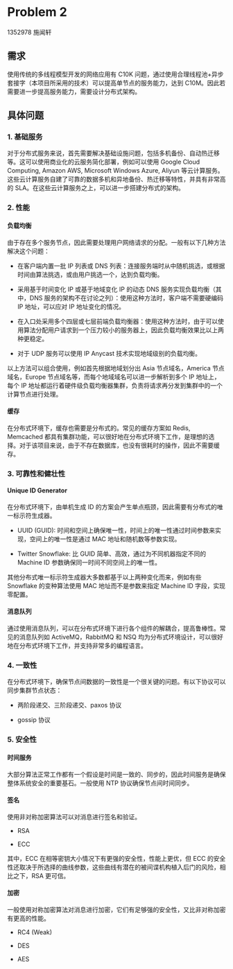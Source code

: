 # Problem 2

1352978 施闻轩

## 需求

使用传统的多线程模型开发的网络应用有 C10K 问题，通过使用合理线程池+异步套接字（本项目所采用的技术）可以提高单节点的服务能力，达到 C10M。因此若需要进一步提高服务能力，需要设计分布式架构。

## 具体问题

### 1. 基础服务

对于分布式服务来说，首先需要解决基础设施问题，包括多机备份、自动热迁移等。这可以使用商业化的云服务简化部署，例如可以使用 Google Cloud Computing, Amazon AWS, Microsoft Windows Azure, Aliyun 等云计算服务。这些云计算服务自建了可靠的数据多机和异地备份、热迁移等特性，并具有非常高的 SLA。在这些云计算服务之上，可以进一步搭建分布式的架构。

### 2. 性能

#### 负载均衡

由于存在多个服务节点，因此需要处理用户网络请求的分配。一般有以下几种方法解决这个问题：

- 在客户端内置一批 IP 列表或 DNS 列表：连接服务端时从中随机挑选，或根据时间由算法挑选，或由用户挑选一个，达到负载均衡。

- 采用基于时间变化 IP 或基于地域变化 IP 的动态 DNS 服务实现负载均衡（其中，DNS 服务的架构不在讨论之列）：使用这种方法时，客户端不需要硬编码 IP 地址，可以应对 IP 地址变化的情况。

- 在入口处采用多个四层或七层前端负载均衡器：使用这种方法时，由于可以使用算法分配用户请求到一个压力较小的服务器上，因此负载均衡效果比以上两种更稳定。

- 对于 UDP 服务可以使用 IP Anycast 技术实现地域级别的负载均衡。

以上方法可以组合使用，例如首先根据地域划分出 Asia 节点域名，America 节点域名，Europe 节点域名等，而每个地域域名可以进一步解析到多个 IP 地址上，每个 IP 地址都运行着硬件级负载均衡器集群，负责将请求再分发到集群中的一个计算节点进行处理。

#### 缓存

在分布式环境下，缓存也需要是分布式的。常见的缓存方案如 Redis, Memcached 都具有集群功能，可以很好地在分布式环境下工作，是理想的选择。对于该项目来说，由于不存在数据库，也没有很耗时的操作，因此不需要缓存。

### 3. 可靠性和健壮性

#### Unique ID Generator

在分布式环境下，由单机生成 ID 的方案会产生单点瓶颈，因此需要有分布式的唯一标示符生成器。

- UUID (GUID): 时间和空间上确保唯一性，时间上的唯一性通过时间参数来实现，空间上的唯一性是通过 MAC 地址和随机数等参数实现。

- Twitter Snowflake: 比 GUID 简单、高效，通过为不同机器指定不同的 Machine ID 参数确保同一时间不同空间上的唯一性。

其他分布式唯一标示符生成器大多数都基于以上两种变化而来，例如有些 Snowflake 的变种算法使用 MAC 地址而不是参数来指定 Machine ID 字段，实现零配置。

#### 消息队列

通过使用消息队列，可以在分布式环境下进行各个组件的解耦合，提高鲁棒性。常见的消息队列如 ActiveMQ，RabbitMQ 和 NSQ 均为分布式环境设计，可以很好地在分布式环境下工作，并支持非常多的编程语言。

### 4. 一致性

在分布式环境下，确保节点间数据的一致性是一个很关键的问题。有以下协议可以同步集群节点状态：

- 两阶段递交、三阶段递交、paxos 协议

- gossip 协议

### 5. 安全性

#### 时间服务

大部分算法正常工作都有一个假设是时间是一致的、同步的，因此时间服务是确保整体系统安全的重要基石。一般使用 NTP 协议确保节点间时间同步。

#### 签名

使用非对称加密算法可以对消息进行签名和验证。

- RSA

- ECC

其中，ECC 在相等密钥大小情况下有更强的安全性，性能上更优，但 ECC 的安全性还取决于所选择的曲线参数，这些曲线有潜在的被间谍机构植入后门的风险，相比之下，RSA 更可信。

#### 加密

一般使用对称加密算法对消息进行加密，它们有足够强的安全性，又比非对称加密有更高的性能。

- RC4 (Weak)

- DES

- AES